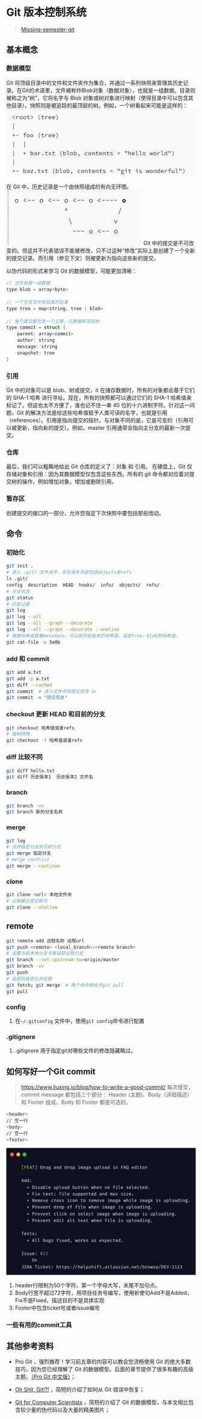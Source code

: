# Git 版本控制系统

> [Missing-semester-git](https://missing-semester-cn.github.io/2020/version-control/)

## 基本概念

### 数据模型

Git 将顶级目录中的文件和文件夹作为集合，并通过一系列快照来管理其历史记录。在Git的术语里，文件被称作Blob对象（数据对象），也就是一组数据。目录则被称之为“树”，它将名字与 Blob 对象或树对象进行映射（使得目录中可以包含其他目录）。快照则是被追踪的最顶层的树。例如，一个树看起来可能是这样的：
![git数据结构](Git.assets/git%E6%95%B0%E6%8D%AE%E7%BB%93%E6%9E%84.png)

在 Git 中，历史记录是一个由快照组成的有向无环图。
![git历史提交](Git.assets/git%E5%8E%86%E5%8F%B2%E6%8F%90%E4%BA%A4.png)
Git 中的提交是不可改变的。但这并不代表错误不能被修改，只不过这种“修改”实际上是创建了一个全新的提交记录。而引用（参见下文）则被更新为指向这些新的提交。

以伪代码的形式来学习 Git 的数据模型，可能更加清晰：

```c
// 文件就是一组数据
type blob = array<byte>

// 一个包含文件和目录的目录
type tree = map<string, tree | blob>

// 每个提交都包含一个父辈，元数据和顶层树
type commit = struct {
    parent: array<commit>
    author: string
    message: string
    snapshot: tree
}
```

### 引用

Git 中的对象可以是 blob、树或提交，it 在储存数据时，所有的对象都会基于它们的 SHA-1 哈希 进行寻址。现在，所有的快照都可以通过它们的 SHA-1 哈希值来标记了。但这也太不方便了，谁也记不住一串 40 位的十六进制字符。针对这一问题，Git 的解决方法是给这些哈希值赋予人类可读的名字，也就是引用（references）。引用是指向提交的指针。与对象不同的是，它是可变的（引用可以被更新，指向新的提交）。例如，master 引用通常会指向主分支的最新一次提交。

### 仓库

最后，我们可以粗略地给出 Git 仓库的定义了：对象 和 引用。
在硬盘上，Git 仅存储对象和引用：因为其数据模型仅包含这些东西。所有的 git 命令都对应着对提交树的操作，例如增加对象，增加或删除引用。

### 暂存区

创建提交的接口的一部分，允许您指定下次快照中要包括那些改动。

## 命令

### 初始化

```bash
git init .
# 进入 .git/ 文件夹中，存在很多内容包括objects和refs
ls .git/
config  description  HEAD  hooks/  info/  objects/  refs/
# 分支状态
git status 
# 历史记录
git log
git log --all
git log --all --graph --decorate 
git log --all --graph --decorate --oneline
# 根据哈希值查看metadata，可以是历史版本的哈希值，或是tree，blob的哈希值。
git cat-file -p 5e0b
```

### add 和 commit

```bash
git add a.txt 
git add -p a.txt 
git diff --cached     
git commit  # 进入文件中写提交信息 or
git commit -m "提交信息"
```

### checkout 更新 HEAD 和目前的分支

```bash
git checkout 哈希值或者refs
# 强制转换
git chechout -f 哈希值或者refs
```

### diff 比较不同

```bash
git diff hello.txt
git diff 历史版本1  历史版本2 文件名
```  

### branch

```bash
git branch -vv
git branch 新的分支名称
```

### merge

```bash
git log
# 合并指定分支到当前分支
git merge 指定分支
# merge conflict
git merge --continue 
```

### clone

```bash
git clone <url> 本地文件夹
# 记录最近提交即可
git clone --shallow
```

## remote

```bash
git remote add 远程名称 远程url
git push <remote> <local_branch>:<remote branch>
# 设置当前本地分支关联追踪远程分支
git branch --set-upstream-to=origin/master
git branch -vv
git push
# 追踪远程变化并拉取
git fetch; git merge  # 两个命令相当于git pull
git pull 

```

### config

1. 在`~/.gitconfig` 文件中，使用`git config`命令进行配置

### .gitignore

1. .gitignore 用于指定git对哪些文件的修改隐藏略过。

## 如何写好一个Git commit

><https://www.liuxing.io/blog/how-to-write-a-good-commit/>
每次提交，commit message 都包括三个部分： Header (主题)、Body（详细描述） 和 Footer 组成，Body 和 Footer 都是可选的。

```bash
<header>
// 空一行
<body>
// 空一行
<footer>
```

![commit示例](./Git.assets/commit%E7%A4%BA%E4%BE%8B.png)

1. header行限制为50个字符，第一个字母大写，末尾不加句点。
2. Body行宽不超过72字符，用项目任务号编写，使用祈使句Add不是Added，Fix不是Fixed，描述目的不是具体实现
3. Footer中包含ticket号或者issue编号

### 一些有用的commit工具

## 其他参考资料

- Pro Git ，强烈推荐！学习前五章的内容可以教会您流畅使用 Git 的绝大多数技巧，因为您已经理解了 Git 的数据模型。后面的章节提供了很多有趣的高级主题。[（Pro Git 中文版）](<https://git-scm.com/book/zh/v2>)；

- [Oh Shit, Git!?!](https://ohshitgit.com/) ，简短的介绍了如何从 Git 错误中恢复；

- [Git for Computer Scientists](https://eagain.net/articles/git-for-computer-scientists/) ，简短的介绍了 Git 的数据模型，与本文相比包含较少量的伪代码以及大量的精美图片；
